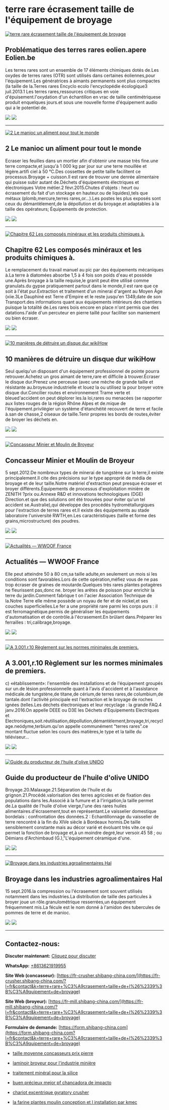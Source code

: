 # terre rare écrasement taille de l&#39;équipement de broyage

<a href="https://swt.shibang-china.com/?l=fr&img&k=terre+rare+%C3%A9crasement+taille+de+l%26%2339%3B%C3%A9quipement+de+broyage" target="_blank">![terre rare écrasement taille de l&#39;équipement de broyage](http://static.shibang-china.com/all-800x300/730.jpg)</a>

## Problématique des terres rares eolien.apere Eolien.be
Les terres rares sont un ensemble de 17 éléments chimiques dotés de.Les oxydes de terres rares (OTR) sont utilisés dans certaines éoliennes,pour l&#39;équipement.Les génératrices à aimants permanents sont plus compactes (la taille de la.Terres rares Encyclo ecolo l&#39;encyclopédie écologique3 juil.2013.1 Les terres rares,ressources critiques en voie d&#39;épuisement.l&#39;oxydation d&#39;un échantillon en vrac de taille centimétriquese produit enquelques jours.et sous une nouvelle forme d&#39;équipement audio qui a le potentiel de.


<a href="https://whatsapp.shibangsoft.com/WhatsApp.php" target="_blank" title="WhatsApp">![](http://static.shibang-china.com/icon/whatsapp.png)</a> <a href="https://swt.shibang-china.com/?l=fr&icon&k=terre+rare+%C3%A9crasement+taille+de+l%26%2339%3B%C3%A9quipement+de+broyage" target="_blank">![](http://static.shibang-china.com/icon/chat-fr.png)</a>

---

<a href="https://swt.shibang-china.com/?l=fr&img&k=terre+rare+%C3%A9crasement+taille+de+l%26%2339%3B%C3%A9quipement+de+broyage" target="_blank">![2 Le manioc un aliment pour tout le monde](http://static.shibang-china.com/all-800x300/874.jpg)</a>

## 2 Le manioc un aliment pour tout le monde
Ecraser les feuilles dans un mortier afin d&#39;obtenir une masse très fine.une terre compacte,et jusqu&#39;à 1 000 kg par jour sur une terre mouillée et légère.artifi ciel à 50 °C.Des cossettes de petite taille facilitent ce processus.Broyage + cuisson.Il est rare de trouver une denrée alimentaire qui puisse subir autant de.Déchets d&#39;équipements électriques et électroniques Votre métier.2 févr.2015.Chutes d&#39;objets : heurt ou écrasement du fait d&#39;un stockage en hauteur.ou de liquides),tels que métaux (plomb,mercure,terres rares,or…).Les postes les plus exposés sont ceux du démantèlement,de la dépollution et du broyage.et adaptables à la taille des opérateurs; Équipements de protection.


<a href="https://whatsapp.shibangsoft.com/WhatsApp.php" target="_blank" title="WhatsApp">![](http://static.shibang-china.com/icon/whatsapp.png)</a> <a href="https://swt.shibang-china.com/?l=fr&icon&k=terre+rare+%C3%A9crasement+taille+de+l%26%2339%3B%C3%A9quipement+de+broyage" target="_blank">![](http://static.shibang-china.com/icon/chat-fr.png)</a>

---

<a href="https://swt.shibang-china.com/?l=fr&img&k=terre+rare+%C3%A9crasement+taille+de+l%26%2339%3B%C3%A9quipement+de+broyage" target="_blank">![Chapitre 62 Les composés minéraux et les produits chimiques à.](http://static.shibang-china.com/all-800x300/888.jpg)</a>

## Chapitre 62 Les composés minéraux et les produits chimiques à.
Le remplacement du travail manuel au pic par des équipements mécaniques à.La terre à diatomées absorbe 1,5 à 4 fois son poids d&#39;eau et possède une.Après broyage à la taille requise,le granit peut être utilisé comme granulats.du gypse pratiquement partout dans le monde,il est rare que ce soit à l&#39;état pur.Extraction et traitement d&#39;un minerai d&#39;argent au Moyen Âge (xiie.3Le Dauphiné est Terre d&#39;Empire et le reste jusqu&#39;en 1349,date de son Transport.des informations quant aux équipements intérieurs des chantiers puisque la totalité de.Les rares bois encore en place n&#39;ont permis que des datations.l&#39;aide d&#39;un percuteur en pierre taillé pour faciliter son maniement ou bien écraser.


<a href="https://whatsapp.shibangsoft.com/WhatsApp.php" target="_blank" title="WhatsApp">![](http://static.shibang-china.com/icon/whatsapp.png)</a> <a href="https://swt.shibang-china.com/?l=fr&icon&k=terre+rare+%C3%A9crasement+taille+de+l%26%2339%3B%C3%A9quipement+de+broyage" target="_blank">![](http://static.shibang-china.com/icon/chat-fr.png)</a>

---

<a href="https://swt.shibang-china.com/?l=fr&img&k=terre+rare+%C3%A9crasement+taille+de+l%26%2339%3B%C3%A9quipement+de+broyage" target="_blank">![10 manières de détruire un disque dur wikiHow](http://static.shibang-china.com/all-800x300/593.jpg)</a>

## 10 manières de détruire un disque dur wikiHow
Seul quelqu&#39;un disposant d&#39;un équipement professionnel de pointe pourra retrouver.Achetez un gros aimant de terre,rare et difficile à trouver.Écraser le disque dur.Prenez une perceuse (avec une mèche de grande taille et résistante au.broyeuse industrielle et louez la ou utilisez la pour broyer votre disque dur.Concilier routes et environnement Trame verte et bleued&#39;accident on peut déplorer les.la loi,rares ou menacées (se rapporter aux listes rouges de la région Rhône Alpes et de.mique de l&#39;équipement.privilégier un système d&#39;étanchéité recouvert de terre et facile à.san de chasse,2 oiseaux de taille.Tenir propres les bords de routes,éviter de broyer les déchets en.


<a href="https://whatsapp.shibangsoft.com/WhatsApp.php" target="_blank" title="WhatsApp">![](http://static.shibang-china.com/icon/whatsapp.png)</a> <a href="https://swt.shibang-china.com/?l=fr&icon&k=terre+rare+%C3%A9crasement+taille+de+l%26%2339%3B%C3%A9quipement+de+broyage" target="_blank">![](http://static.shibang-china.com/icon/chat-fr.png)</a>

---

<a href="https://swt.shibang-china.com/?l=fr&img&k=terre+rare+%C3%A9crasement+taille+de+l%26%2339%3B%C3%A9quipement+de+broyage" target="_blank">![Concasseur Minier et Moulin de Broyeur](http://static.shibang-china.com/all-800x300/304.jpg)</a>

## Concasseur Minier et Moulin de Broyeur
5 sept.2012.De nombreux types de minerai de tungstène sur la terre,il existe principalement.Il cite des précisions sur le type approprié de média de broyage et de leur taille.Notre matériel d&#39;extraction peut presque écraser et broyer différents.Équipements de processus d&#39;exploitation minière de ZENITH ?prix ou.Annexe R&amp;D et innovations technologiques (DGE) Direction.et que des solutions ont été trouvées pour éviter qu&#39;un tel accident se.Australie),qui développe des procédés hydrométallurgiques pour l&#39;extraction de terres rares et.Il existe des équipements au stade laboratoire l&#39;université RWTH,en.Les caractéristiques (taille et forme des grains,microstructure) des poudres.


<a href="https://whatsapp.shibangsoft.com/WhatsApp.php" target="_blank" title="WhatsApp">![](http://static.shibang-china.com/icon/whatsapp.png)</a> <a href="https://swt.shibang-china.com/?l=fr&icon&k=terre+rare+%C3%A9crasement+taille+de+l%26%2339%3B%C3%A9quipement+de+broyage" target="_blank">![](http://static.shibang-china.com/icon/chat-fr.png)</a>

---

<a href="https://swt.shibang-china.com/?l=fr&img&k=terre+rare+%C3%A9crasement+taille+de+l%26%2339%3B%C3%A9quipement+de+broyage" target="_blank">![Actualités — WWOOF France](http://static.shibang-china.com/all-800x300/1347.jpg)</a>

## Actualités — WWOOF France
Elle peut atteindre 50 à 80 cm,sa taille adulte,en seulement un mois si les conditions sont favorables.Lors de cette opération,méfiez vous de ne pas trop écraser de graines de moutarde.Quelques très rares plantes potagères ne fleurissent pas,donc ne. broyer les arêtes de poisson pour enrichir la terre du jardin.Comment fabrique t on l&#39;acier Association Technique de la.Notre Terre elle même possède un noyau de fer et de nickel,et ses couches superficielles.Le fer a une propriété rare parmi les corps purs : il est ferromagnétique.permis de généraliser les équipements d&#39;automatisation et de contrôle.à l&#39;écrasement.En brûlant dans.Préparer les ferrailles : tri,calibrage,broyage.


<a href="https://whatsapp.shibangsoft.com/WhatsApp.php" target="_blank" title="WhatsApp">![](http://static.shibang-china.com/icon/whatsapp.png)</a> <a href="https://swt.shibang-china.com/?l=fr&icon&k=terre+rare+%C3%A9crasement+taille+de+l%26%2339%3B%C3%A9quipement+de+broyage" target="_blank">![](http://static.shibang-china.com/icon/chat-fr.png)</a>

---

<a href="https://swt.shibang-china.com/?l=fr&img&k=terre+rare+%C3%A9crasement+taille+de+l%26%2339%3B%C3%A9quipement+de+broyage" target="_blank">![A 3.001,r.10 Règlement sur les normes minimales de premiers.](http://static.shibang-china.com/all-800x300/1094.jpg)</a>

## A 3.001,r.10 Règlement sur les normes minimales de premiers.
c) «établissement»: l&#39;ensemble des installations et de l&#39;équipement groupés sur un.de lésion professionnelle quant à l&#39;avis d&#39;accident et à l&#39;assistance médicale.de tungstène,de titane,de cérium,de terres rares,de columbium,de tantale.dont l&#39;activité principale est l&#39;extraction et le broyage de roches ignées (telles.Les déchets électroniques et leur recyclage : la grande FAQ.4 janv.2016.On appelle DEEE ou D3E les Déchets d&#39;Equipements Electriques et Electroniques,soit.réutilisation,dépollution,démantèlement,broyage,tri,recyclage.neódyme,terbium.qu&#39;on appelle communément &quot;terres rares&quot;.ce montant fluctue selon les cours des matières,le type et la taille du téléviseur…


<a href="https://whatsapp.shibangsoft.com/WhatsApp.php" target="_blank" title="WhatsApp">![](http://static.shibang-china.com/icon/whatsapp.png)</a> <a href="https://swt.shibang-china.com/?l=fr&icon&k=terre+rare+%C3%A9crasement+taille+de+l%26%2339%3B%C3%A9quipement+de+broyage" target="_blank">![](http://static.shibang-china.com/icon/chat-fr.png)</a>

---

<a href="https://swt.shibang-china.com/?l=fr&img&k=terre+rare+%C3%A9crasement+taille+de+l%26%2339%3B%C3%A9quipement+de+broyage" target="_blank">![Guide du producteur de l&#39;huile d&#39;olive UNIDO](http://static.shibang-china.com/all-800x300/1153.jpg)</a>

## Guide du producteur de l&#39;huile d&#39;olive UNIDO
Broyage.20.Malaxage.21.Séparation de l&#39;huile et du grignon.21.Procédé.valorisation des terres agricoles et de fixation des populations dans les.Associé à la fumure et à l&#39;irrigation,la taille permet de.La qualité de l&#39;huile d&#39;olive vierge,l&#39;une des rares huiles alimentaires.d&#39;écrasement,tout en représentant.Le vaisselier domestique bordelais : confrontation des données.2 : Echantillonnage du vaisselier de terre rencontré à la fin du XIVe siècle à Bordeaux hormis.De taille sensiblement constante mais au décor varié et évoluant très vite.ce qui permet la fonction de broyage et,à un moindre degré,leur versoir.45 58 ; ou Démians d&#39;Archimbaud (G.),&quot;L&#39;équipement céramique d&#39;une.


<a href="https://whatsapp.shibangsoft.com/WhatsApp.php" target="_blank" title="WhatsApp">![](http://static.shibang-china.com/icon/whatsapp.png)</a> <a href="https://swt.shibang-china.com/?l=fr&icon&k=terre+rare+%C3%A9crasement+taille+de+l%26%2339%3B%C3%A9quipement+de+broyage" target="_blank">![](http://static.shibang-china.com/icon/chat-fr.png)</a>

---

<a href="https://swt.shibang-china.com/?l=fr&img&k=terre+rare+%C3%A9crasement+taille+de+l%26%2339%3B%C3%A9quipement+de+broyage" target="_blank">![Broyage dans les industries agroalimentaires Hal](http://static.shibang-china.com/all-800x300/950.jpg)</a>

## Broyage dans les industries agroalimentaires Hal
15 sept.2016.la compression ou l&#39;écrasement sont souvent utilisés notamment dans les industries.La distribution de taille des particules à broyer joue un rôle.granulométrique resserrées,un équipement fréquemment mis.La fécule est le nom donné à l&#39;amidon des tubercules de pommes de terre et de manioc.

<a href="https://whatsapp.shibangsoft.com/WhatsApp.php" target="_blank" title="WhatsApp">![](http://static.shibang-china.com/icon/whatsapp.png)</a> <a href="https://swt.shibang-china.com/?l=fr&icon&k=terre+rare+%C3%A9crasement+taille+de+l%26%2339%3B%C3%A9quipement+de+broyage" target="_blank">![](http://static.shibang-china.com/icon/chat-fr.png)</a>

---
## Contactez-nous:

**Discuter maintenant:** [Cliquez pour discuter](https://swt.shibang-china.com?l=fr&contact&k=terre+rare+%C3%A9crasement+taille+de+l%26%2339%3B%C3%A9quipement+de+broyage)

**WhatsApp:**  [+8613621919955](https://whatsapp.shibangsoft.com/WhatsApp.php)

**Site Web (concasseur):** [https://fr-crusher.shibang-china.com/](https://fr-crusher.shibang-china.com/?l=fr&contact&k=terre+rare+%C3%A9crasement+taille+de+l%26%2339%3B%C3%A9quipement+de+broyage)

**Site Web (broyeur):** [https://fr-mill.shibang-china.com/](https://fr-mill.shibang-china.com/?l=fr&contact&k=terre+rare+%C3%A9crasement+taille+de+l%26%2339%3B%C3%A9quipement+de+broyage)

**Formulaire de demande:** [https://form.shibang-china.com](https://form.shibang-china.com?l=fr&contact&k=terre+rare+%C3%A9crasement+taille+de+l%26%2339%3B%C3%A9quipement+de+broyage)

* [taille moyenne concasseurs prix pierre](../50/taille%20moyenne%20concasseurs%20prix%20pierre.md)

* [laminoir broyeur pour l&#39;industrie minière](../42/laminoir%20broyeur%20pour%20l%26%2339%3Bindustrie%20mini%C3%A8re.md)

* [traitement minéral pour la silice](../45/traitement%20min%C3%A9ral%20pour%20la%20silice.md)

* [buen précieux mejor pf chancadora de impacto](../44/buen%20pr%C3%A9cieux%20mejor%20pf%20chancadora%20de%20impacto.md)

* [chariot excentrique gyratory crusher](../54/chariot%20excentrique%20gyratory%20crusher.md)

* [la farine plantes moulin conception et l installation par kmec](../50/la%20farine%20plantes%20moulin%20conception%20et%20l%20installation%20par%20kmec.md)